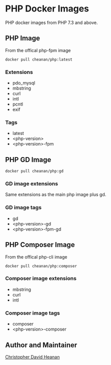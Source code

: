 # PHP Docker Images

PHP docker images from PHP 7.3 and above.

## PHP Image

From the offical php-fpm image

`docker pull cheanan/php:latest`

### Extensions

+ pdo_mysql
+ mbstring
+ curl
+ intl
+ pcntl
+ exif

### Tags

+ latest
+ \<php-version\>
+ \<php-version\>-fpm

## PHP GD Image

`docker pull cheanan/php:gd`

### GD image extensions

Same extensions as the main php image plus gd.

### GD image tags

+ gd
+ \<php-version\>-gd
+ \<php-version\>-fpm-gd

## PHP Composer Image

From the offical php-cli image

`docker pull cheanan/php:composer`

### Composer image extensions

+ mbstring
+ curl
+ intl

### Composer image tags

+ composer
+ \<php-version\>-composer

## Author and Maintainer

[Christopher David Heanan](https://chrish.dev)
